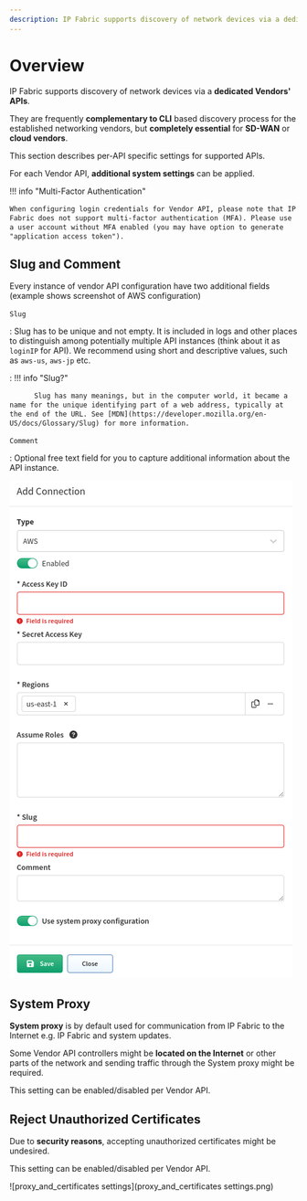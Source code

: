 ```yaml
---
description: IP Fabric supports discovery of network devices via a dedicated vendors' APIs. They are frequently complementary to CLI based discovery process for...
---
```


# Overview

IP Fabric supports discovery of network devices via a **dedicated Vendors' APIs**.

They are frequently **complementary to CLI** based discovery process for the established networking vendors, but **completely essential** for **SD-WAN** or **cloud vendors**.

This section describes per-API specific settings for supported APIs.

For each Vendor API, **additional system settings** can be applied.

!!! info "Multi-Factor Authentication"

    When configuring login credentials for Vendor API, please note that IP Fabric does not support multi-factor authentication (MFA). Please use a user account without MFA enabled (you may have option to generate "application access token").

## Slug and Comment

Every instance of vendor API configuration have two additional fields (example shows screenshot of AWS configuration)

`Slug`

: Slug has to be unique and not empty. It is included in logs and other places to distinguish among potentially multiple API instances (think about it as `loginIP` for API). We recommend using short and descriptive values, such as `aws-us`, `aws-jp` etc.

: !!! info "Slug?"

          Slug has many meanings, but in the computer world, it became a name for the unique identifying part of a web address, typically at the end of the URL. See [MDN](https://developer.mozilla.org/en-US/docs/Glossary/Slug) for more information.

`Comment`

: Optional free text field for you to capture additional information about the API instance.

![Add Connection](aws/vendor-api.png)

## System Proxy

**System proxy** is by default used for communication from IP Fabric to the Internet e.g. IP Fabric and system updates.

Some Vendor API controllers might be **located on the Internet** or other parts of the network and sending traffic through the System proxy might be required.

This setting can be enabled/disabled per Vendor API.

## Reject Unauthorized Certificates

Due to **security reasons**, accepting unauthorized certificates might be undesired.

This setting can be enabled/disabled per Vendor API.

![proxy_and_certificates settings](proxy_and_certificates settings.png)
